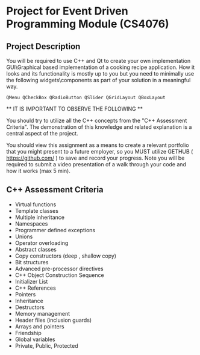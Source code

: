 # Project for Event Driven Programming Module (CS4076)

## Project Description

You will be required to use C++ and Qt to create your own implementation GUI\Graphical based implementation of a cooking recipe application.
How it looks and its functionality is mostly up to you but you need to minimally use the following widgets\components as part of your solution in a meaningful way.

```
QMenu QCheckBox QRadioButton QSlider QGridLayout QBoxLayout
```

** IT IS IMPORTANT TO OBSERVE THE FOLLOWING **

You should try to utilize all the C++ concepts from the "C++ Assessment Criteria".
The demonstration of this knowledge and related explanation is a central aspect of the project.

You should view this assignment as a means to create a relevant portfolio that you might present to a future employer,
so you MUST utilize GETHUB ( https://github.com/ ) to save and record your progress.
Note you will be required to submit a video presentation of a walk through your code and how it works (max 5 min).

## C++ Assessment Criteria

- Virtual functions
- Template classes
- Multiple inheritance
- Namespaces
- Programmer defined exceptions
- Unions
- Operator overloading
- Abstract classes
- Copy constructors (deep , shallow copy)
- Bit structures
- Advanced pre-processor directives
- C++ Object Construction Sequence
- Initializer List
- C++ References
- Pointers
- Inheritance
- Destructors
- Memory management
- Header files (inclusion guards)
- Arrays and pointers
- Friendship
- Global variables
- Private, Public, Protected
